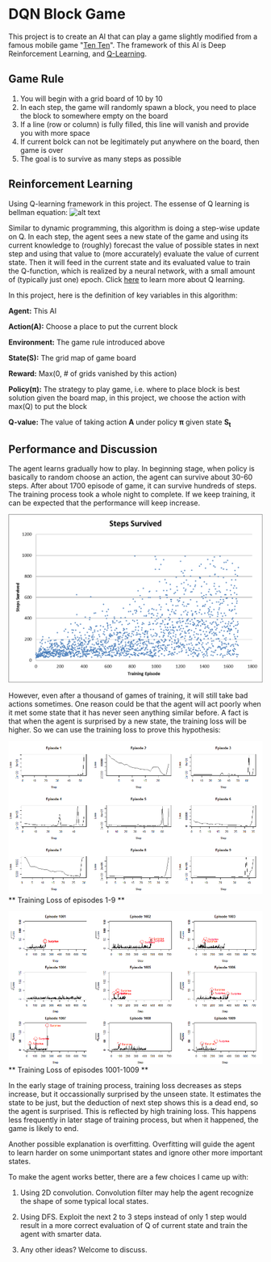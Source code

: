 # DQN Block Game

This project is to create an AI that can play a game slightly modified from a famous mobile game "[Ten Ten](https://play.google.com/store/apps/details?id=com.gramgames.tenten&hl=en_US)". The framework of this AI is Deep Reinforcement Learning, and [Q-Learning](https://en.wikipedia.org/wiki/Q-learning).

## Game Rule
1. You will begin with a grid board of 10 by 10
2. In each step, the game will randomly spawn a block, you need to place the block to somewhere empty on the board
3. If a line (row or column) is fully filled, this line will vanish and provide you with more space
4. If current bolck can not be legitimately put anywhere on the board, then game is over
5. The goal is to survive as many steps as possible

## Reinforcement Learning
Using Q-learning framework in this project. The essense of Q learning is bellman equation:
![alt text](https://wikimedia.org/api/rest_v1/media/math/render/svg/47fa1e5cf8cf75996a777c11c7b9445dc96d4637)

Similar to dynamic programming, this algorithm is doing a step-wise update on Q. In each step, the agent sees a new state of the game and using its current knowledge to (roughly) forecast the value of possible states in next step and using that value to (more accurately) evaluate the value of current state. Then it will feed in the current state and its evaluated value to train the Q-function, which is realized by a neural network, with a small amount of (typically just one) epoch. Click [here](https://en.wikipedia.org/wiki/Q-learning) to learn more about Q learning.

In this project, here is the definition of key variables in this algorithm:

**Agent:** This AI

**Action(A):** Choose a place to put the current block

**Environment:** The game rule introduced above

**State(S):** The grid map of game board

**Reward:** Max(0, # of grids vanished by this action)

**Policy(π):** The strategy to play game, i.e. where to place block is best solution given the board map, in this project, we choose the action with max(Q) to put the block

**Q-value:** The value of taking action **A** under policy **π** given state **S<sub>t</sub>**

## Performance and Discussion

The agent learns gradually how to play. In beginning stage, when policy is basically to random choose an action, the agent can survive about 30-60 steps. After about 1700 episode of game, it can survive hundreds of steps. The training process took a whole night to complete. If we keep training, it can be expected that the performance will keep increase.


![alt text](https://github.com/Guanzy2224/DQN-Block-Game/blob/master/Analysis/Steps%20survived.png)

However, even after a thousand of games of training, it will still take bad actions sometimes. One reason could be that the agent will act poorly when it met some state that it has never seen anything similar before. A fact is that when the agent is surprised by a new state, the training loss will be higher. So we can use the training loss to prove this hypothesis:

![alt text](https://github.com/Guanzy2224/DQN-Block-Game/blob/master/Analysis/Episode%201%20-%209.png)
** Training Loss of episodes 1-9 **

![alt text](https://github.com/Guanzy2224/DQN-Block-Game/blob/master/Analysis/Episode%201001%20-%201009.png)
** Training Loss of episodes 1001-1009 **

In the early stage of training process, training loss decreases as steps increase, but it occassionally surprised by the unseen state. It estimates the state to be just, but the deduction of next step shows this is a dead end, so the agent is surprised. This is reflected by high training loss. This happens less frequently in later stage of training process, but when it happened, the game is likely to end.

Another possible explanation is overfitting. Overfitting will guide the agent to learn harder on some unimportant states and ignore other more important states.

To make the agent works better, there are a few choices I came up with:

1. Using 2D convolution. Convolution filter may help the agent recognize the shape of some typical local states.

2. Using DFS. Exploit the next 2 to 3 steps instead of only 1 step would result in a more correct evaluation of Q of current state and train the agent with smarter data.

3. Any other ideas? Welcome to discuss.
